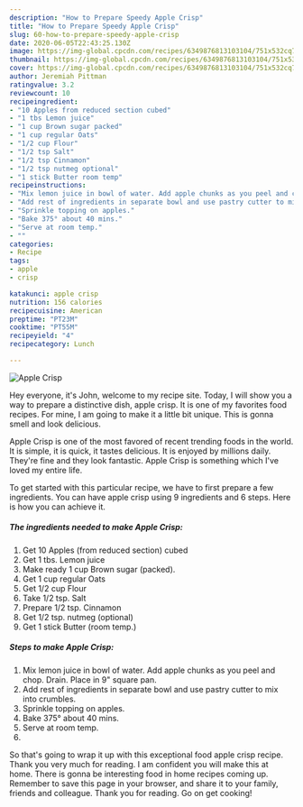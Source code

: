 ```yaml
---
description: "How to Prepare Speedy Apple Crisp"
title: "How to Prepare Speedy Apple Crisp"
slug: 60-how-to-prepare-speedy-apple-crisp
date: 2020-06-05T22:43:25.130Z
image: https://img-global.cpcdn.com/recipes/6349876813103104/751x532cq70/apple-crisp-recipe-main-photo.jpg
thumbnail: https://img-global.cpcdn.com/recipes/6349876813103104/751x532cq70/apple-crisp-recipe-main-photo.jpg
cover: https://img-global.cpcdn.com/recipes/6349876813103104/751x532cq70/apple-crisp-recipe-main-photo.jpg
author: Jeremiah Pittman
ratingvalue: 3.2
reviewcount: 10
recipeingredient:
- "10 Apples from reduced section cubed"
- "1 tbs Lemon juice"
- "1 cup Brown sugar packed"
- "1 cup regular Oats"
- "1/2 cup Flour"
- "1/2 tsp Salt"
- "1/2 tsp Cinnamon"
- "1/2 tsp nutmeg optional"
- "1 stick Butter room temp"
recipeinstructions:
- "Mix lemon juice in bowl of water. Add apple chunks as you peel and chop. Drain. Place in 9&#34; square pan."
- "Add rest of ingredients in separate bowl and use pastry cutter to mix into crumbles."
- "Sprinkle topping on apples."
- "Bake 375° about 40 mins."
- "Serve at room temp."
- ""
categories:
- Recipe
tags:
- apple
- crisp

katakunci: apple crisp 
nutrition: 156 calories
recipecuisine: American
preptime: "PT23M"
cooktime: "PT55M"
recipeyield: "4"
recipecategory: Lunch

---
```



![Apple Crisp](https://img-global.cpcdn.com/recipes/6349876813103104/751x532cq70/apple-crisp-recipe-main-photo.jpg)

Hey everyone, it's John, welcome to my recipe site. Today, I will show you a way to prepare a distinctive dish, apple crisp. It is one of my favorites food recipes. For mine, I am going to make it a little bit unique. This is gonna smell and look delicious.

Apple Crisp is one of the most favored of recent trending foods in the world. It is simple, it is quick, it tastes delicious. It is enjoyed by millions daily. They're fine and they look fantastic. Apple Crisp is something which I've loved my entire life.




To get started with this particular recipe, we have to first prepare a few ingredients. You can have apple crisp using 9 ingredients and 6 steps. Here is how you can achieve it.

##### The ingredients needed to make Apple Crisp:

1. Get 10 Apples (from reduced section) cubed
1. Get 1 tbs. Lemon juice
1. Make ready 1 cup Brown sugar (packed).
1. Get 1 cup regular Oats
1. Get 1/2 cup Flour
1. Take 1/2 tsp. Salt
1. Prepare 1/2 tsp. Cinnamon
1. Get 1/2 tsp. nutmeg (optional)
1. Get 1 stick Butter (room temp.)




##### Steps to make Apple Crisp:

1. Mix lemon juice in bowl of water. Add apple chunks as you peel and chop. Drain. Place in 9&#34; square pan.
1. Add rest of ingredients in separate bowl and use pastry cutter to mix into crumbles.
1. Sprinkle topping on apples.
1. Bake 375° about 40 mins.
1. Serve at room temp.
1. 




So that's going to wrap it up with this exceptional food apple crisp recipe. Thank you very much for reading. I am confident you will make this at home. There is gonna be interesting food in home recipes coming up. Remember to save this page in your browser, and share it to your family, friends and colleague. Thank you for reading. Go on get cooking!
